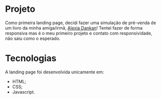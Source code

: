 # Projeto
Como primeira landing page, decidi fazer uma simulação de pré-venda de um livro da minha amiga/irmã, [Alexia Dankan](https://www.instagram.com/alexiadankan/)!
Tentei fazer de forma responsiva mas é o meu primeiro projeto e contato com responsividade, não saiu como o esperado.

# Tecnologias
A landing page foi desenvolvida unicamente em:
* HTML;
* CSS;
* Javascript.
